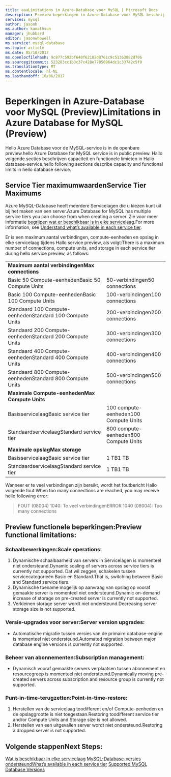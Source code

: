 ```yaml
---
title: aaaLimitations in Azure-Database voor MySQL | Microsoft Docs
description: Preview-beperkingen in Azure-Database voor MySQL beschrijft.
services: mysql
author: jasonh
ms.author: kamathsun
manager: jhubbard
editor: jasonwhowell
ms.service: mysql-database
ms.topic: article
ms.date: 05/10/2017
ms.openlocfilehash: 9c877c592bf640f62182d8761c9c51363882d706
ms.sourcegitcommit: 523283cc1b3c37c428e77850964dc1c33742c5f0
ms.translationtype: MT
ms.contentlocale: nl-NL
ms.lasthandoff: 10/06/2017
---
```

# <a name="limitations-in-azure-database-for-mysql-preview"></a><span data-ttu-id="dc5b8-103">Beperkingen in Azure-Database voor MySQL (Preview)</span><span class="sxs-lookup"><span data-stu-id="dc5b8-103">Limitations in Azure Database for MySQL (Preview)</span></span>
<span data-ttu-id="dc5b8-104">Hello Azure Database voor de MySQL-service is in de openbare preview.</span><span class="sxs-lookup"><span data-stu-id="dc5b8-104">hello Azure Database for MySQL service is in public preview.</span></span> <span data-ttu-id="dc5b8-105">Hallo volgende secties beschrijven capaciteit en functionele limieten in Hallo database-service.</span><span class="sxs-lookup"><span data-stu-id="dc5b8-105">hello following sections describe capacity and functional limits in hello database service.</span></span>

## <a name="service-tier-maximums"></a><span data-ttu-id="dc5b8-106">Service Tier maximumwaarden</span><span class="sxs-lookup"><span data-stu-id="dc5b8-106">Service Tier Maximums</span></span>
<span data-ttu-id="dc5b8-107">Azure MySQL-Database heeft meerdere Servicelagen die u kiezen kunt uit bij het maken van een server.</span><span class="sxs-lookup"><span data-stu-id="dc5b8-107">Azure Database for MySQL has multiple service tiers you can choose from when creating a server.</span></span> <span data-ttu-id="dc5b8-108">Zie voor meer informatie [begrijpen wat er beschikbaar is in elke servicelaag](concepts-service-tiers.md).</span><span class="sxs-lookup"><span data-stu-id="dc5b8-108">For more information, see [Understand what’s available in each service tier](concepts-service-tiers.md).</span></span>  

<span data-ttu-id="dc5b8-109">Er is een maximum aantal verbindingen, compute-eenheden en opslag in elke servicelaag tijdens Hallo service preview, als volgt:</span><span class="sxs-lookup"><span data-stu-id="dc5b8-109">There is a maximum number of connections, compute units, and storage in each service tier during hello service preview, as follows:</span></span> 

|                            |                   |
| :------------------------- | :---------------- |
| <span data-ttu-id="dc5b8-110">**Maximum aantal verbindingen**</span><span class="sxs-lookup"><span data-stu-id="dc5b8-110">**Max connections**</span></span>        |                   |
| <span data-ttu-id="dc5b8-111">Basic 50 Compute-eenheden</span><span class="sxs-lookup"><span data-stu-id="dc5b8-111">Basic 50 Compute Units</span></span>     | <span data-ttu-id="dc5b8-112">50-verbindingen</span><span class="sxs-lookup"><span data-stu-id="dc5b8-112">50 connections</span></span>    |
| <span data-ttu-id="dc5b8-113">Basic 100 Compute-eenheden</span><span class="sxs-lookup"><span data-stu-id="dc5b8-113">Basic 100 Compute Units</span></span>    | <span data-ttu-id="dc5b8-114">100-verbindingen</span><span class="sxs-lookup"><span data-stu-id="dc5b8-114">100 connections</span></span>   |
| <span data-ttu-id="dc5b8-115">Standaard 100 Compute-eenheden</span><span class="sxs-lookup"><span data-stu-id="dc5b8-115">Standard 100 Compute Units</span></span> | <span data-ttu-id="dc5b8-116">200-verbindingen</span><span class="sxs-lookup"><span data-stu-id="dc5b8-116">200 connections</span></span>   |
| <span data-ttu-id="dc5b8-117">Standaard 200 Compute-eenheden</span><span class="sxs-lookup"><span data-stu-id="dc5b8-117">Standard 200 Compute Units</span></span> | <span data-ttu-id="dc5b8-118">300-verbindingen</span><span class="sxs-lookup"><span data-stu-id="dc5b8-118">300 connections</span></span>   |
| <span data-ttu-id="dc5b8-119">Standaard 400 Compute-eenheden</span><span class="sxs-lookup"><span data-stu-id="dc5b8-119">Standard 400 Compute Units</span></span> | <span data-ttu-id="dc5b8-120">400-verbindingen</span><span class="sxs-lookup"><span data-stu-id="dc5b8-120">400 connections</span></span>   |
| <span data-ttu-id="dc5b8-121">Standaard 800 Compute-eenheden</span><span class="sxs-lookup"><span data-stu-id="dc5b8-121">Standard 800 Compute Units</span></span> | <span data-ttu-id="dc5b8-122">500-verbindingen</span><span class="sxs-lookup"><span data-stu-id="dc5b8-122">500 connections</span></span>   |
| <span data-ttu-id="dc5b8-123">**Maximale Compute-eenheden**</span><span class="sxs-lookup"><span data-stu-id="dc5b8-123">**Max Compute Units**</span></span>      |                   |
| <span data-ttu-id="dc5b8-124">Basisservicelaag</span><span class="sxs-lookup"><span data-stu-id="dc5b8-124">Basic service tier</span></span>         | <span data-ttu-id="dc5b8-125">100 compute-eenheden</span><span class="sxs-lookup"><span data-stu-id="dc5b8-125">100 Compute Units</span></span> |
| <span data-ttu-id="dc5b8-126">Standaardservicelaag</span><span class="sxs-lookup"><span data-stu-id="dc5b8-126">Standard service tier</span></span>      | <span data-ttu-id="dc5b8-127">800 compute-eenheden</span><span class="sxs-lookup"><span data-stu-id="dc5b8-127">800 Compute Units</span></span> |
| <span data-ttu-id="dc5b8-128">**Maximale opslag**</span><span class="sxs-lookup"><span data-stu-id="dc5b8-128">**Max storage**</span></span>            |                   |
| <span data-ttu-id="dc5b8-129">Basisservicelaag</span><span class="sxs-lookup"><span data-stu-id="dc5b8-129">Basic service tier</span></span>         | <span data-ttu-id="dc5b8-130">1 TB</span><span class="sxs-lookup"><span data-stu-id="dc5b8-130">1 TB</span></span>              |
| <span data-ttu-id="dc5b8-131">Standaardservicelaag</span><span class="sxs-lookup"><span data-stu-id="dc5b8-131">Standard service tier</span></span>      | <span data-ttu-id="dc5b8-132">1 TB</span><span class="sxs-lookup"><span data-stu-id="dc5b8-132">1 TB</span></span>              |

<span data-ttu-id="dc5b8-133">Wanneer er te veel verbindingen zijn bereikt, wordt het foutbericht Hallo volgende fout:</span><span class="sxs-lookup"><span data-stu-id="dc5b8-133">When too many connections are reached, you may receive hello following error:</span></span>
> <span data-ttu-id="dc5b8-134">FOUT (08004) 1040: Te veel verbindingen</span><span class="sxs-lookup"><span data-stu-id="dc5b8-134">ERROR 1040 (08004): Too many connections</span></span>

## <a name="preview-functional-limitations"></a><span data-ttu-id="dc5b8-135">Preview functionele beperkingen:</span><span class="sxs-lookup"><span data-stu-id="dc5b8-135">Preview functional limitations:</span></span>
### <a name="scale-operations"></a><span data-ttu-id="dc5b8-136">Schaalbewerkingen:</span><span class="sxs-lookup"><span data-stu-id="dc5b8-136">Scale operations:</span></span>
1.  <span data-ttu-id="dc5b8-137">Dynamische schaalbaarheid van servers in Servicelagen is momenteel niet ondersteund.</span><span class="sxs-lookup"><span data-stu-id="dc5b8-137">Dynamic scaling of servers across service tiers is currently not supported.</span></span> <span data-ttu-id="dc5b8-138">Dat wil zeggen, schakelen tussen servicecategorieën Basic en Standard.</span><span class="sxs-lookup"><span data-stu-id="dc5b8-138">That is, switching between Basic and Standard service tiers.</span></span>
2.  <span data-ttu-id="dc5b8-139">Dynamische toename mogelijk op aanvraag van opslag op vooraf gemaakte server is momenteel niet ondersteund.</span><span class="sxs-lookup"><span data-stu-id="dc5b8-139">Dynamic on-demand increase of storage on pre-created server is currently not supported.</span></span>
3.  <span data-ttu-id="dc5b8-140">Verkleinen storage server wordt niet ondersteund.</span><span class="sxs-lookup"><span data-stu-id="dc5b8-140">Decreasing server storage size is not supported.</span></span>

### <a name="server-version-upgrades"></a><span data-ttu-id="dc5b8-141">Versie-upgrades voor server:</span><span class="sxs-lookup"><span data-stu-id="dc5b8-141">Server version upgrades:</span></span>
- <span data-ttu-id="dc5b8-142">Automatische migratie tussen versies van de primaire database-engine is momenteel niet ondersteund.</span><span class="sxs-lookup"><span data-stu-id="dc5b8-142">Automated migration between major database engine versions is currently not supported.</span></span>

### <a name="subscription-management"></a><span data-ttu-id="dc5b8-143">Beheer van abonnementen:</span><span class="sxs-lookup"><span data-stu-id="dc5b8-143">Subscription management:</span></span>
- <span data-ttu-id="dc5b8-144">Dynamisch vooraf gemaakte servers verplaatsen tussen abonnement en resourcegroep is momenteel niet ondersteund.</span><span class="sxs-lookup"><span data-stu-id="dc5b8-144">Dynamically moving pre-created servers across subscription and resource group is currently not supported.</span></span>

### <a name="point-in-time-restore"></a><span data-ttu-id="dc5b8-145">Punt-in-time-terugzetten:</span><span class="sxs-lookup"><span data-stu-id="dc5b8-145">Point-in-time-restore:</span></span>
1.  <span data-ttu-id="dc5b8-146">Herstellen van de servicelaag toodifferent en/of Compute-eenheden en de opslaggrootte is niet toegestaan.</span><span class="sxs-lookup"><span data-stu-id="dc5b8-146">Restoring toodifferent service tier and/or Compute Units and Storage size is not allowed.</span></span>
2.  <span data-ttu-id="dc5b8-147">Herstellen van een uitgevallen server wordt niet ondersteund.</span><span class="sxs-lookup"><span data-stu-id="dc5b8-147">Restoring a dropped server is not supported.</span></span>

## <a name="next-steps"></a><span data-ttu-id="dc5b8-148">Volgende stappen</span><span class="sxs-lookup"><span data-stu-id="dc5b8-148">Next Steps:</span></span>
<span data-ttu-id="dc5b8-149">[Wat is beschikbaar in elke servicelaag](concepts-service-tiers.md)
[MySQL-Database-versies ondersteund](concepts-supported-versions.md)</span><span class="sxs-lookup"><span data-stu-id="dc5b8-149">[What’s available in each service tier](concepts-service-tiers.md)
[Supported MySQL Database Versions](concepts-supported-versions.md)</span></span>
